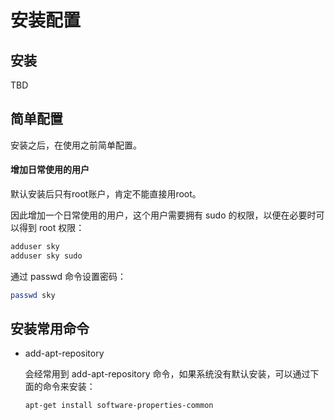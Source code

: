 # 安装配置

## 安装
TBD

## 简单配置

安装之后，在使用之前简单配置。

#### 增加日常使用的用户

默认安装后只有root账户，肯定不能直接用root。

因此增加一个日常使用的用户，这个用户需要拥有 sudo 的权限，以便在必要时可以得到 root 权限：

```bash
adduser sky
adduser sky sudo
```

通过 passwd 命令设置密码：

```bash
passwd sky
```

## 安装常用命令

- add-apt-repository

	会经常用到 add-apt-repository 命令，如果系统没有默认安装，可以通过下面的命令来安装：

	```bash
    apt-get install software-properties-common
    ```
